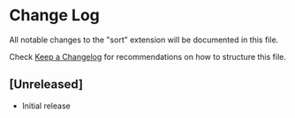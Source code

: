 # Change Log

All notable changes to the "sort" extension will be documented in this file.

Check [Keep a Changelog](http://keepachangelog.com/) for recommendations on how to structure this file.

## [Unreleased]

- Initial release